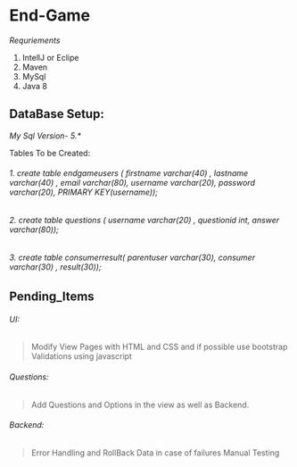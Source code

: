 # End-Game
_Requriements_
1. IntellJ or Eclipe
2. Maven
3. MySql
4. Java 8

## DataBase Setup: 
_My Sql Version- 5.*_

Tables To be Created:

###### 1. create table endgameusers ( firstname varchar(40) , lastname varchar(40) , email varchar(80), username varchar(20), password varchar(20),   PRIMARY KEY(username));
###### 2. create table questions ( username varchar(20) , questionid int, answer varchar(80));
###### 3. create table consumerresult( parentuser varchar(30), consumer varchar(30) , result(30));

## Pending_Items 
###### UI:
> Modify View Pages with HTML and CSS and if possible use bootstrap
> Validations using javascript
###### Questions:
> Add Questions and Options in the view as well as Backend.
###### Backend:
> Error Handling and RollBack Data in case of failures
> Manual Testing 
